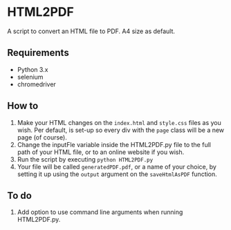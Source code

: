 # HTML2PDF

A script to convert an HTML file to PDF.
A4 size as default.

## Requirements
- Python 3.x
- selenium
- chromedriver

## How to
1. Make your HTML changes on the `index.html` and `style.css` files as you wish. Per default, is set-up so every div with the `page` class will be a new page (of course).
2. Change the inputFle variable inside the HTML2PDF.py file to the full path of your HTML file, or to an online website if you wish.
3. Run the script by executing `python HTML2PDF.py`
4. Your file will be called `generatedPDF.pdf`, or a name of your choice, by setting it up using the `output` argument on the `saveHtmlAsPDF` function.

## To do
1. Add option to use command line arguments when running HTML2PDF.py.